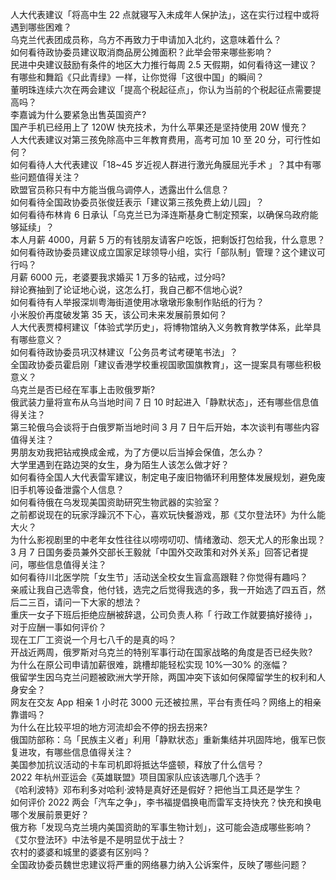人大代表建议「将高中生 22 点就寝写入未成年人保护法」，这在实行过程中或将遇到哪些困难？  
乌克兰代表团成员称，乌方不再致力于申请加入北约，这意味着什么？  
如何看待政协委员建议取消商品房公摊面积？此举会带来哪些影响？  
民进中央建议鼓励有条件的地区大力推行每周 2.5 天假期，如何看待这一建议？  
有哪些和舞蹈《只此青绿》一样，让你觉得「这很中国」的瞬间？  
董明珠连续六次在两会建议「提高个税起征点」，你认为当前的个税起征点需要提高吗？  
李嘉诚为什么要紧急出售英国资产?  
国产手机已经用上了 120W 快充技术，为什么苹果还是坚持使用 20W 慢充？  
人大代表建议对第三孩免除高中三年教育费用，高考可加 10 至 20 分，可行性如何？  
如何看待人大代表建议「18~45 岁近视人群进行激光角膜屈光手术 」？其中有哪些问题值得关注？  
欧盟官员称只有中方能当俄乌调停人，透露出什么信息？  
如何看待全国政协委员张俊廷表示「建议第三孩免费上幼儿园」？  
如何看待布林肯 6 日承认「乌克兰已为泽连斯基身亡制定预案，以确保乌政府能够延续」？  
本人月薪 4000，月薪 5 万的有钱朋友请客户吃饭，把剩饭打包给我，什么意思？  
如何看待政协委员建议成立国家足球领导小组，实行「部队制」管理？这个建议可行吗？  
月薪 6000 元，老婆要我求婚买 1 万多的钻戒，过分吗?  
辩论赛抽到了论证地心说，这怎么打，我自己都不信地心说?  
如何看待有人举报深圳粤海街道使用冰墩墩形象制作贴纸的行为？  
小米股价再度破发第 35 天，该公司未来发展前景如何？  
人大代表贾樟柯建议「体验式学历史」，将博物馆纳入义务教育教学体系，此举具有哪些意义？  
如何看待政协委员巩汉林建议「公务员考试考硬笔书法」？  
全国政协委员霍启刚「建议香港学校重视国歌国旗教育」，这一提案具有哪些积极意义？  
乌克兰是否已经在军事上击败俄罗斯?  
俄武装力量将宣布从乌当地时间 7 日 10 时起进入「静默状态」，还有哪些信息值得关注？  
第三轮俄乌会谈将于白俄罗斯当地时间 3 月 7 日午后开始，本次谈判有哪些内容值得关注？  
男朋友劝我把钻戒换成金戒，为了方便以后当掉会保值，怎么办？  
大学里遇到在路边哭的女生，身为陌生人该怎么做才好？  
如何看待全国人大代表雷军建议，制定电子废旧物循环利用整体发展规划，避免废旧手机等设备泄露个人信息？  
如何看待俄在乌发现美国资助研究生物武器的实验室？  
之前都说现在的玩家浮躁沉不下心，喜欢玩快餐游戏，那《艾尔登法环》为什么能大火？  
为什么影视剧里的中老年女性往往以唠唠叨叨、情绪激动、怨天尤人的形象出现？  
3 月 7 日国务委员兼外交部长王毅就「中国外交政策和对外关系」回答记者提问，哪些信息值得关注？  
如何看待川北医学院「女生节」活动送全校女生盲盒高跟鞋？你觉得有趣吗？  
亲戚让我自己选零食，他付钱，选完之后觉得我选的多，我一开始选了四五百，然后二三百，请问一下大家的想法？  
重庆一女子下班后拒绝应酬被辞退，公司负责人称「 行政工作就要搞好接待 」，对于应酬一事如何评价？  
现在工厂工资说一个月七八千的是真的吗？  
开战近两周，俄罗斯对乌克兰的特别军事行动在国家战略的角度是否已经失败?  
为什么在原公司申请加薪很难，跳槽却能轻松实现 10%—30% 的涨幅？  
俄留学生因乌克兰问题被欧洲大学开除，两国冲突下该如何保障留学生的权利和人身安全？  
网友在交友 App 相亲 1 小时花 3000 元还被拉黑，平台有责任吗？网络上的相亲靠谱吗？  
为什么在比较平坦的地方河流却会不停的拐去拐来?  
俄国防部称：乌「民族主义者」利用「静默状态」重新集结并巩固阵地，俄军已恢复进攻，有哪些信息值得关注？  
美国参加抗议活动的卡车司机即将抵达华盛顿，释放了什么信号？  
2022 年杭州亚运会《英雄联盟》项目国家队应该选哪几个选手？  
《哈利波特》邓布利多对哈利·波特是真好还是假好？把他当工具还是学生？  
如何评价 2022 两会「汽车之争」，李书福提倡换电而雷军支持快充？快充和换电哪个发展前景更好？  
俄方称「发现乌克兰境内美国资助的军事生物计划」，这可能会造成哪些影响？  
《艾尔登法环》中法爷是不是明显优于战士？  
农村的婆婆和城里的婆婆有区别吗？  
全国政协委员魏世忠建议将严重的网络暴力纳入公诉案件，反映了哪些问题？  
